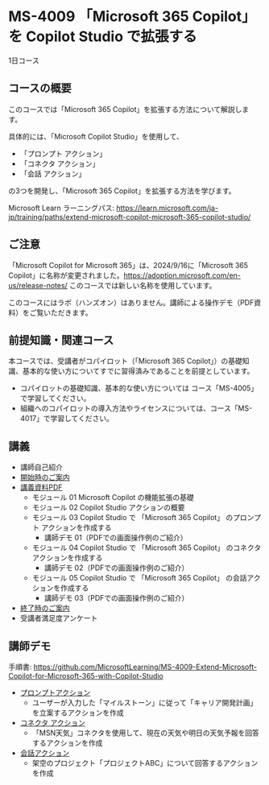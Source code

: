# MS-4009 「Microsoft 365 Copilot」 を Copilot Studio で拡張する

1日コース

## コースの概要

このコースでは「Microsoft 365 Copilot」を拡張する方法について解説します。

具体的には、「Microsoft Copilot Studio」を使用して、

- 「プロンプト アクション」
- 「コネクタ アクション」
- 「会話 アクション」

の3つを開発し、「Microsoft 365 Copilot」を拡張する方法を学びます。

Microsoft Learn ラーニングパス:
https://learn.microsoft.com/ja-jp/training/paths/extend-microsoft-copilot-microsoft-365-copilot-studio/

## ご注意

「Microsoft Copilot for Microsoft 365」は、2024/9/16に「Microsoft 365 Copilot」に名称が変更されました。https://adoption.microsoft.com/en-us/release-notes/
このコースでは新しい名称を使用しています。

このコースにはラボ（ハンズオン）はありません。講師による操作デモ（PDF資料）をご覧いただきます。

## 前提知識・関連コース

本コースでは、受講者がコパイロット（「Microsoft 365 Copilot」）の基礎知識、基本的な使い方についてすでに習得済みであることを前提としています。

- コパイロットの基礎知識、基本的な使い方については コース「MS-4005」 で学習してください。
- 組織へのコパイロットの導入方法やライセンスについては、コース「MS-4017」で学習してください。

## 講義

- 講師自己紹介
- [開始時のご案内](../opening.md)
- [講義資料PDF](MS-4009.pdf)
  - モジュール 01 Microsoft Copilot の機能拡張の基礎
  - モジュール 02 Copilot Studio アクションの概要
  - モジュール 03 Copilot Studio で 「Microsoft 365 Copilot」 のプロンプト アクションを作成する
    - 講師デモ 01（PDFでの画面操作例のご紹介）
  - モジュール 04 Copilot Studio で 「Microsoft 365 Copilot」 のコネクタ アクションを作成する
    - 講師デモ 02（PDFでの画面操作例のご紹介）
  - モジュール 05 Copilot Studio で 「Microsoft 365 Copilot」 の会話アクションを作成する
    - 講師デモ 03（PDFでの画面操作例のご紹介）
- [終了時のご案内](../closing-no-lab.md)
- 受講者満足度アンケート

## 講師デモ

手順書:
https://github.com/MicrosoftLearning/MS-4009-Extend-Microsoft-Copilot-for-Microsoft-365-with-Copilot-Studio

- [プロンプトアクション](https://github.com/MicrosoftLearning/MS-4009-Extend-Microsoft-Copilot-for-Microsoft-365-with-Copilot-Studio/blob/master/Instructions/Labs/Prompt-actions/Exercise-create-prompt-action.md)
  - ユーザーが入力した「マイルストーン」に従って「キャリア開発計画」を立案するアクションを作成
- [コネクタ アクション](https://github.com/MicrosoftLearning/MS-4009-Extend-Microsoft-Copilot-for-Microsoft-365-with-Copilot-Studio/blob/master/Instructions/Labs/Connector-actions/Exercise-create-connector-action.md)
  - 「MSN天気」コネクタを使用して、現在の天気や明日の天気予報を回答するアクションを作成
- [会話アクション](https://github.com/MicrosoftLearning/MS-4009-Extend-Microsoft-Copilot-for-Microsoft-365-with-Copilot-Studio/blob/master/Instructions/Labs/Conversational-actions/Exercise-create-conversational-action.md)
  - 架空のプロジェクト「プロジェクトABC」について回答するアクションを作成


<!--
2024/8/27 現在のところSkillableにラボ登録なし。
-->
